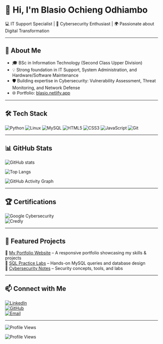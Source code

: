# 👋 Hi, I'm Blasio Ochieng  Odhiambo

💻 IT Support Specialist | 🔐 Cybersecurity Enthusiast | 🌍 Passionate about Digital Transformation  

---

## 🚀 About Me  
- 🎓 BSc in Information Technology (Second Class Upper Division)  
- 💡 Strong foundation in IT Support, System Administration, and Hardware/Software Maintenance  
- 🛡️ Building expertise in Cybersecurity: Vulnerability Assessment, Threat Monitoring, and Network Defense    
- 🌐 Portfolio: [blasio.netlify.app](https://blasio.netlify.app)  

---

## 🛠️ Tech Stack  
![Python](https://img.shields.io/badge/Python-3776AB?style=for-the-badge&logo=python&logoColor=white)
![Linux](https://img.shields.io/badge/Linux-FCC624?style=for-the-badge&logo=linux&logoColor=black)
![MySQL](https://img.shields.io/badge/MySQL-005C84?style=for-the-badge&logo=mysql&logoColor=white)
![HTML5](https://img.shields.io/badge/HTML5-E34F26?style=for-the-badge&logo=html5&logoColor=white)
![CSS3](https://img.shields.io/badge/CSS3-1572B6?style=for-the-badge&logo=css3&logoColor=white)
![JavaScript](https://img.shields.io/badge/JavaScript-F7DF1E?style=for-the-badge&logo=javascript&logoColor=black)
![Git](https://img.shields.io/badge/Git-F05032?style=for-the-badge&logo=git&logoColor=white)

---

## 📊 GitHub Stats  
![GitHub stats](https://github-readme-stats.vercel.app/api?username=Bblasio&show_icons=true&theme=radical)  

![Top Langs](https://github-readme-stats.vercel.app/api/top-langs/?username=Bblasio&layout=compact&theme=radical)  

![GitHub Activity Graph](https://github-readme-activity-graph.vercel.app/graph?username=Bblasio&theme=github)  

---

## 🏆 Certifications  
![Google Cybersecurity](https://img.shields.io/badge/Google-Cybersecurity-blue?style=for-the-badge&logo=google)  
![Credly](https://img.shields.io/badge/Credly-Badges-orange?style=for-the-badge&logo=credly)  

---

## 📌 Featured Projects  
🔹 [My Portfolio Website](https://blasio.netlify.app) – A responsive portfolio showcasing my skills & projects  
🔹 [SQL Practice Labs](https://github.com/Bblasio/SQL-Labs) – Hands-on MySQL queries and database design  
🔹 [Cybersecurity Notes](https://github.com/Bblasio/Cybersecurity-Notes) – Security concepts, tools, and labs  

---

## 📫 Connect with Me  
[![LinkedIn](https://img.shields.io/badge/LinkedIn-Connect-blue?logo=linkedin&style=for-the-badge)](https://www.linkedin.com/in/blasioodhiambo)  
[![GitHub](https://img.shields.io/badge/GitHub-Follow-black?logo=github&style=for-the-badge)](https://github.com/Bblasio)  
[![Email](https://img.shields.io/badge/Email-Contact-red?style=for-the-badge&logo=gmail)](mailto:ochiengblasio@gmail.com)  

---

![Profile Views](https://komarev.com/ghpvc/?username=Bblasio&color=blue)


![Profile Views](https://komarev.com/ghpvc/?username=Bblasio&color=blue)

